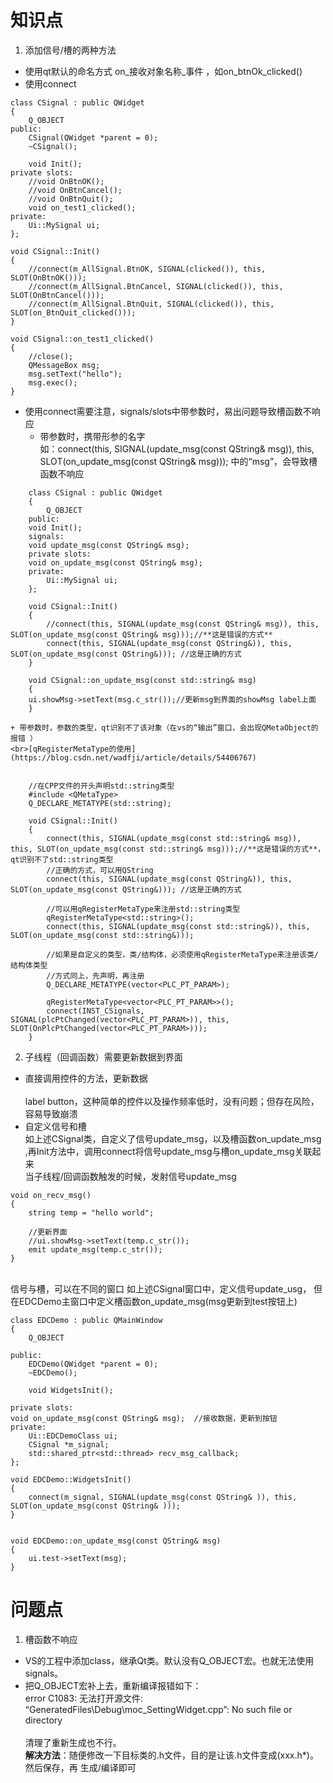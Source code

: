 # 知识点
1. 添加信号/槽的两种方法
- 使用qt默认的命名方式  on_接收对象名称_事件  ，如on_btnOk_clicked()
- 使用connect
```
class CSignal : public QWidget
{
	Q_OBJECT
public:
	CSignal(QWidget *parent = 0);
	~CSignal();

	void Init();   
private slots:
    //void OnBtnOK();
	//void OnBtnCancel();
    //void OnBtnQuit();
	void on_test1_clicked();
private:
	Ui::MySignal ui;
};

void CSignal::Init()
{
	//connect(m_AllSignal.BtnOK, SIGNAL(clicked()), this, SLOT(OnBtnOK()));
	//connect(m_AllSignal.BtnCancel, SIGNAL(clicked()), this, SLOT(OnBtnCancel()));
	//connect(m_AllSignal.BtnQuit, SIGNAL(clicked()), this, SLOT(on_BtnQuit_clicked()));
}

void CSignal::on_test1_clicked()
{
	//close();
	QMessageBox msg;
	msg.setText("hello");
	msg.exec();
}
```
- 使用connect需要注意，signals/slots中带参数时，易出问题导致槽函数不响应
    + 带参数时，携带形参的名字
	<br>如：connect(this, SIGNAL(update_msg(const QString& msg)), this, SLOT(on_update_msg(const QString& msg)));  中的“msg”，会导致槽函数不响应
```
	class CSignal : public QWidget
    {
    	Q_OBJECT
    public:
	void Init();  
	signals:
	void update_msg(const QString& msg);
    private slots:
	void on_update_msg(const QString& msg);
    private:
    	Ui::MySignal ui;
    };
	
	void CSignal::Init()
    {
    	//connect(this, SIGNAL(update_msg(const QString& msg)), this, SLOT(on_update_msg(const QString& msg)));//**这是错误的方式**
		connect(this, SIGNAL(update_msg(const QString&)), this, SLOT(on_update_msg(const QString&))); //这是正确的方式
    }
    
    void CSignal::on_update_msg(const std::string& msg)
    {
	ui.showMsg->setText(msg.c_str());//更新msg到界面的showMsg label上面
    }
```
    + 带参数时，参数的类型，qt识别不了该对象（在vs的“输出”窗口，会出现QMetaObject的报错 ）
	<br>[qRegisterMetaType的使用](https://blog.csdn.net/wadfji/article/details/54406767)
```
	
	//在CPP文件的开头声明std::string类型
	#include <QMetaType>   
    Q_DECLARE_METATYPE(std::string);

	void CSignal::Init()
    {
    	connect(this, SIGNAL(update_msg(const std::string& msg)), this, SLOT(on_update_msg(const std::string& msg)));//**这是错误的方式**，qt识别不了std::string类型
		//正确的方式，可以用QString
		connect(this, SIGNAL(update_msg(const QString&)), this, SLOT(on_update_msg(const QString&))); //这是正确的方式
		
		//可以用qRegisterMetaType来注册std::string类型  
		qRegisterMetaType<std::string>();
	    connect(this, SIGNAL(update_msg(const std::string&)), this, SLOT(on_update_msg(const std::string&)));
		
		//如果是自定义的类型，类/结构体，必须使用qRegisterMetaType来注册该类/结构体类型
		//方式同上，先声明，再注册
		Q_DECLARE_METATYPE(vector<PLC_PT_PARAM>);
		
	    qRegisterMetaType<vector<PLC_PT_PARAM>>();
	    connect(INST_CSignals, SIGNAL(plcPtChanged(vector<PLC_PT_PARAM>)), this, SLOT(OnPlcPtChanged(vector<PLC_PT_PARAM>)));
    }

```

2. 子线程（回调函数）需要更新数据到界面
- 直接调用控件的方法，更新数据   
<br> label button，这种简单的控件以及操作频率低时，没有问题；但存在风险，容易导致崩溃
- 自定义信号和槽
<br>如上述CSignal类，自定义了信号update_msg，以及槽函数on_update_msg  ,再Init方法中，调用connect将信号update_msg与槽on_update_msg关联起来
<br>当子线程/回调函数触发的时候，发射信号update_msg
```
void on_recv_msg()
{
    string temp = "hello world";

	//更新界面
	//ui.showMsg->setText(temp.c_str());
	emit update_msg(temp.c_str());
}
```
<br>信号与槽，可以在不同的窗口
如上述CSignal窗口中，定义信号update_usg， 但在EDCDemo主窗口中定义槽函数on_update_msg(msg更新到test按钮上)
```
class EDCDemo : public QMainWindow
{
	Q_OBJECT

public:
	EDCDemo(QWidget *parent = 0);
	~EDCDemo();

	void WidgetsInit();

private slots:
void on_update_msg(const QString& msg);  //接收数据，更新到按钮
private:
	Ui::EDCDemoClass ui;
	CSignal *m_signal;
	std::shared_ptr<std::thread> recv_msg_callback;
};

void EDCDemo::WidgetsInit()
{
    connect(m_signal, SIGNAL(update_msg(const QString& )), this, SLOT(on_update_msg(const QString& )));
}


void EDCDemo::on_update_msg(const QString& msg)
{
	ui.test->setText(msg);
}

```
# 问题点
1. 槽函数不响应
- VS的工程中添加class，继承Qt类。默认没有Q_OBJECT宏。也就无法使用signals。
- 把Q_OBJECT宏补上去，重新编译报错如下：
<br>error C1083: 无法打开源文件: “GeneratedFiles\Debug\moc_SettingWidget.cpp”: No such file or directory	
<br>清理了重新生成也不行。
<br>**解决方法**：随便修改一下目标类的.h文件，目的是让该.h文件变成(xxx.h*)。然后保存，再 生成/编译即可
